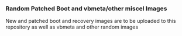 ### Random Patched Boot and vbmeta/other miscel Images
New and patched boot and recovery images are to be uploaded to this repository as well as vbmeta and other random images
